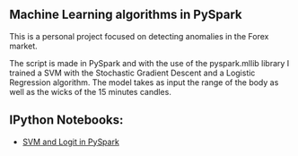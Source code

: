 ## Machine Learning algorithms in PySpark

This is a personal project focused on detecting anomalies in the Forex market.

The script is made in PySpark and with the use of the pyspark.mllib library I trained a SVM with the Stochastic Gradient Descent and a Logistic Regression algorithm.
The model takes as input the range of the body as well as the wicks of the 15 minutes candles.


## IPython Notebooks:

- [SVM and Logit in PySpark](https://nbviewer.jupyter.org/github/vorsatti/ML-in-PySpark/blob/master/SVM%20and%20Logit%20in%20PySpark.ipynb)
